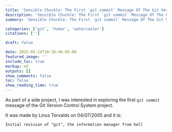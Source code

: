 ```yaml
---
title: 'Sensible Chuckle: The First `git commit` Message Of The Git Version Control System'
description: 'Sensible Chuckle: The First `git commit` Message Of The Git Version Control System'
summary: 'Sensible Chuckle: The First `git commit` Message Of The Git Version Control System'

categories: ['git', 'humor', 'watercooler']
citations: ['']

draft: false

date: 2025-05-14T10:28:40-05:00
featured_image: ''
include_toc: true
markup: md
outputs: []
show_comments: false
toc: false
show_reading_time: true
---
```


As part of a side project, I was interested in exploring the first `git commit` message of the Git Version Control System project.

It was made by Linus Torvalds on 04/07/2005 and it is:

`Initial revision of "git", the information manager from hell`
